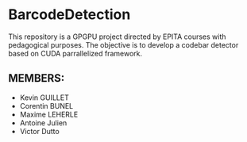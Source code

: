# BarcodeDetection
This repository is a GPGPU project directed by EPITA courses with pedagogical purposes. The objective is to develop a codebar detector based on CUDA parrallelized framework.

## MEMBERS:

* Kevin GUILLET
* Corentin BUNEL
* Maxime LEHERLE
* Antoine Julien
* Victor Dutto
